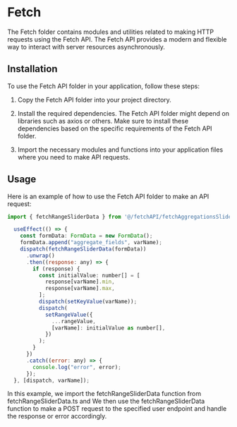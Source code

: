 # Fetch

The Fetch folder contains modules and utilities related to making HTTP requests using the Fetch API. The Fetch API provides a modern and flexible way to interact with server resources asynchronously.

## Installation

To use the Fetch API folder in your application, follow these steps:

1. Copy the Fetch API folder into your project directory.

2. Install the required dependencies. The Fetch API folder might depend on libraries such as axios or others. Make sure to install these dependencies based on the specific requirements of the Fetch API folder.

3. Import the necessary modules and functions into your application files where you need to make API requests.

## Usage

Here is an example of how to use the Fetch API folder to make an API request:

```jsx
import { fetchRangeSliderData } from '@/fetchAPI/fetchAggregationsSlider';

  useEffect(() => {
    const formData: FormData = new FormData();
    formData.append("aggregate_fields", varName);
    dispatch(fetchRangeSliderData(formData))
      .unwrap()
      .then((response: any) => {
        if (response) {
          const initialValue: number[] = [
            response[varName].min,
            response[varName].max,
          ];
          dispatch(setKeyValue(varName));
          dispatch(
            setRangeValue({
              ...rangeValue,
              [varName]: initialValue as number[],
            })
          );
        }
      })
      .catch((error: any) => {
        console.log("error", error);
      });
  }, [dispatch, varName]);

```

In this example, we import the fetchRangeSliderData function from fetchRangeSliderData.ts and We then use the fetchRangeSliderData function to make a POST request to the specified user endpoint and handle the response or error accordingly.
